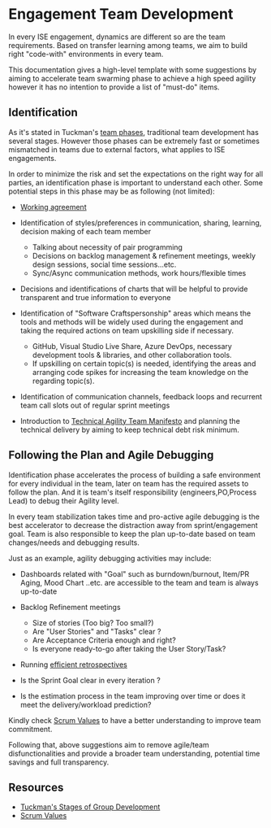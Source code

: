 # Engagement Team Development

In every ISE engagement, dynamics are different so are the team requirements. Based on transfer learning among teams, we aim to build right "code-with" environments in every team.

This documentation gives a high-level template with some suggestions by aiming to accelerate team swarming phase to achieve a high speed agility however it has no intention to provide a list of "must-do" items.

## Identification

As it's stated in Tuckman's [team phases](https://en.wikipedia.org/wiki/Tuckman%27s_stages_of_group_development), traditional team development has several stages.
However those phases can be extremely fast or sometimes mismatched in teams due to external factors, what applies to ISE engagements.

In order to minimize the risk and set the expectations on the right way for all parties, an identification phase is important to understand each other.
Some potential steps in this phase may be as following (not limited):

- [Working agreement](../../team-agreements/working-agreement.md)

- Identification of styles/preferences in communication, sharing, learning, decision making of each team member

  - Talking about necessity of pair programming
  - Decisions on backlog management & refinement meetings, weekly design sessions, social time sessions...etc.
  - Sync/Async communication methods, work hours/flexible times

- Decisions and identifications of charts that will be helpful to provide transparent and true information to everyone

- Identification of "Software Craftspersonship" areas which means the tools and methods will be widely used during the engagement and taking the required actions on team upskilling side if necessary.

  - GitHub, Visual Studio Live Share, Azure DevOps, necessary development tools & libraries, and other collaboration tools.
  - If upskilling on certain topic(s) is needed, identifying the areas and arranging code spikes for increasing the team knowledge on the regarding topic(s).

- Identification of communication channels, feedback loops and recurrent team call slots out of regular sprint meetings

- Introduction to [Technical Agility Team Manifesto](../../team-agreements/team-manifesto.md) and planning the technical delivery by aiming to keep
technical debt risk minimum.

## Following the Plan and Agile Debugging

Identification phase accelerates the process of building a safe environment for every individual in the team, later on team has the required assets to follow the plan.
And it is team's itself responsibility (engineers,PO,Process Lead) to debug their Agility level.

In every team stabilization takes time and pro-active agile debugging is the best accelerator to decrease the distraction away from sprint/engagement goal.
Team is also responsible to keep the plan up-to-date based on team changes/needs and debugging results.

Just as an example, agility debugging activities may include:

- Dashboards related with "Goal" such as burndown/burnout, Item/PR Aging, Mood Chart ..etc. are accessible to the team and team is always up-to-date

- Backlog Refinement meetings
  - Size of stories (Too big? Too small?)
  - Are "User Stories" and "Tasks" clear ?
  - Are Acceptance Criteria enough and right?
  - Is everyone ready-to-go after taking the User Story/Task?

- Running [efficient retrospectives](../../ceremonies.md#retrospectives)

- Is the Sprint Goal clear in every iteration ?

- Is the estimation process in the team improving over time or does it meet the delivery/workload prediction?

Kindly check [Scrum Values](https://scrumguides.org/scrum-guide.html) to have a better understanding to improve team commitment.

Following that, above suggestions aim to remove agile/team disfunctionalities and provide a broader team understanding, potential time savings and full transparency.

## Resources

- [Tuckman's Stages of Group Development](https://en.wikipedia.org/wiki/Tuckman%27s_stages_of_group_development)
- [Scrum Values](https://scrumguides.org/scrum-guide.html)
